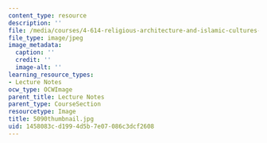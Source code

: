 ```yaml
---
content_type: resource
description: ''
file: /media/courses/4-614-religious-architecture-and-islamic-cultures-fall-2002/1458083cd1994d5b7e07086c3dcf2608_5090thumbnail.jpg
file_type: image/jpeg
image_metadata:
  caption: ''
  credit: ''
  image-alt: ''
learning_resource_types:
- Lecture Notes
ocw_type: OCWImage
parent_title: Lecture Notes
parent_type: CourseSection
resourcetype: Image
title: 5090thumbnail.jpg
uid: 1458083c-d199-4d5b-7e07-086c3dcf2608
---
```

